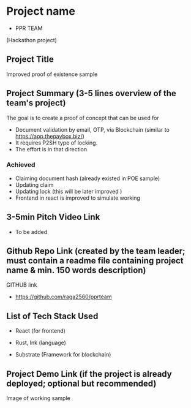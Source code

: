 # Project name

- PPR TEAM 

(Hackathon project)

## Project Title

Improved proof of existence sample

## Project Summary (3-5 lines overview of the team's project)

The goal is to create a proof of concept that can be used for 
- Document validation by email, OTP, via Blockchain (similar to https://app.thepaybox.biz/)
- It requires P2SH type of locking.
- The effort is in that direction

### Achieved

- Claiming document hash (already existed in POE sample)
- Updating claim 
- Updating lock (this will be later improved )
- Frontend in react is improved to simulate working

## 3-5min Pitch Video Link

- To be added

## Github Repo Link (created by the team leader; must contain a readme file containing project name & min. 150 words description)

GITHUB link 

- https://github.com/raga2560/pprteam

## List of Tech Stack Used

- React (for frontend)

- Rust, Ink (language)

- Substrate (Framework for blockchain)


## Project Demo Link (if the project is already deployed; optional but recommended)

Image of working sample 


